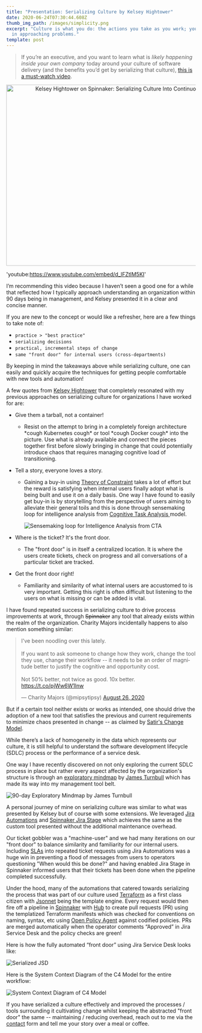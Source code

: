 ```yaml
---
title: "Presentation: Serializing Culture by Kelsey Hightower"
date: 2020-06-24T07:30:44.608Z
thumb_img_path: /images/simplicity.png
excerpt: "Culture is what you do: the actions you take as you work; your steps
  in approaching problems."
template: post
---
```

> If you’re an executive, and you want to learn what is *likely happening inside your own company* today around your culture of software delivery (and the benefits you’d get by serializing that culture), [this is a must-watch video](https://www.youtube.com/watch?v=d_lFZtlM5KI).

<div style="text-align:center"><a href="https://www.youtube.com/watch?v=d_lFZtlM5KI"><img src="https://img.youtube.com/vi/d_lFZtlM5KI/0.jpg" style="width:640px; height:480px" title="Kelsey Hightower on Spinnaker: Serializing Culture Into Continuous Delivery"></a></div>

'youtube:https://www.youtube.com/embed/d_lFZtlM5KI'

I’m recommending this video because I haven’t seen a good one for a while that reflected how I typically approach understanding an organization within 90 days being in management, and Kelsey presented it in a clear and concise manner.

If you are new to the concept or would like a refresher, here are a few things to take note of:

* `practice > "best practice"`
* `serializing decisions`
* `practical, incremental steps of change`
* `same "front door" for internal users (cross-departments)`

By keeping in mind the takeaways above while serializing culture, one can easily and quickly acquire the techniques for getting people comfortable with new tools and automation!

A few quotes from [Kelsey Hightower](https://twitter.com/kelseyhightower) that completely resonated with my previous approaches on serializing culture for organizations I have worked for are:

* Give them a tarball, not a container!

  * Resist on the attempt to bring in a completely foreign architecture \*cough Kubernetes cough\* or tool \*cough Docker cough\* into the picture. Use what is already available and connect the pieces together first before slowly bringing in change that could potentially introduce chaos that requires managing cognitive load of transitioning.
* Tell a story, everyone loves a story.

  * Gaining a buy-in using [Theory of Constraint](https://www.leanproduction.com/theory-of-constraints.html) takes a lot of effort but the reward is satisfying when internal users finally adopt what is being built and use it on a daily basis. One way I have found to easily get buy-in is by storytelling from the perspective of users aiming to alleviate their general toils and this is done through sensemaking loop for intelligence analysis from [Cognitive Task Analysis ](http://www.nwlink.com/~donclark/hrd/isd/cognitive-task-analysis.html)model.

    ![](/images/img_4321.jpg "Sensemaking loop for Intelligence Analysis from CTA")
* Where is the ticket? It's the front door.

  * The "front door" is in itself a centralized location. It is where the users create tickets, check on progress and all conversations of a particular ticket are tracked. 
* Get the front door right!

  * Familiarity and similarity of what internal users are accustomed to is very important. Getting this right is often difficult but listening to the users on what is missing or can be added is vital.

I have found repeated success in serializing culture to drive process improvements at work, [](https://support.atlassian.com/jira-software-cloud/docs/view-and-understand-the-control-chart/)through <strike>Spinnaker</strike> any tool that already exists within the realm of the organization. Charity Majors incidentally happens to also mention something similar:

<blockquote class="twitter-tweet tw-align-center"><p lang="en" dir="ltr">I&#39;ve been noodling over this lately.<br><br>If you want to ask someone to change how they work, change the tool they use, change their workflow -- it needs to be an order of magnitude better to justify the cognitive and opportunity cost.<br><br>Not 50% better, not twice as good. 10x better. <a href="https://t.co/pjWw6W1lnw">https://t.co/pjWw6W1lnw</a></p>&mdash; Charity Majors (@mipsytipsy) <a href="https://twitter.com/mipsytipsy/status/1298518420472737792?ref_src=twsrc%5Etfw">August 26, 2020</a></blockquote>

But if a certain tool neither exists or works as intended, one should drive the adoption of a new tool that satisfies the previous and current requirements to minimize chaos presented in change -- as claimed by [Satir's Change Model](http://dhemery.com/articles/managing_yourself_through_change/).

While there’s a lack of homogeneity in the data which represents our culture, it is still helpful to understand the software development lifecycle (SDLC) process or the performance of a service desk. 

One way I have recently discovered on not only exploring the current SDLC process in place but rather every aspect affected by the organization's structure is through an [exploratory mindmap](https://www.kartar.net/2020/07/vpe-and-cto-the-first-90-days/) by [James Turnbull](https://twitter.com/kartar) which has made its way into my management tool belt.

![](/images/exploring-roadmap.svg "90-day Exploratory Mindmap by James Turnbull")

A personal journey of mine on serializing culture was similar to what was presented by Kelsey but of course with some extensions. We leveraged [Jira Automations](https://www.atlassian.com/software/jira/features/automation) and [Spinnaker Jira Stage](https://www.armory.io/blog/new-spinnaker-jira-stage/) which achieves the same as the custom tool presented without the additional maintenance overhead. 

Our ticket gobbler was a "machine-user" and we had many iterations on our "front door" to balance similarity and familiarity for our internal users. Including [SLAs](https://en.wikipedia.org/wiki/Service-level_agreement) into repeated ticket requests using Jira Automations was a huge win in preventing a flood of messages from users to operators questioning "When would this be done?" and having enabled Jira Stage in Spinnaker informed users that their tickets has been done when the pipeline completed successfully.

Under the hood, many of the automations that catered towards serializing the process that was part of our culture used [Terraform](https://www.terraform.io/) as a first class citizen with [Jsonnet](https://jsonnet.org/) being the template engine. Every request would then fire off a pipeline in [Spinnaker](https://spinnaker.io/) with [Hub](https://hub.github.com/) to create pull requests (PR) using the templatized Terraform manifests which was checked for conventions on naming, syntax, etc using [Open Policy Agent](https://www.openpolicyagent.org/) against codified policies. PRs are merged automatically when the operator comments “Approved” in Jira Service Desk and the policy checks are green!

Here is how the fully automated “front door” using Jira Service Desk looks like:

![](/images/screenshot-2020-08-19-at-2.00.10-pm.png "Serialized JSD")

Here is the System Context Diagram of the C4 Model for the entire workflow:

![](/images/screenshot-2020-08-20-at-2.36.20-am.png "System Context Diagram of C4 Model")

If you have serialized a culture effectively and improved the processes / tools surrounding it cultivating change whilst keeping the abstracted "front door" the same -- maintaining / reducing overhead, reach out to me via the [contact](https://thebility.engineer/contact/) form and tell me your story over a meal or coffee.